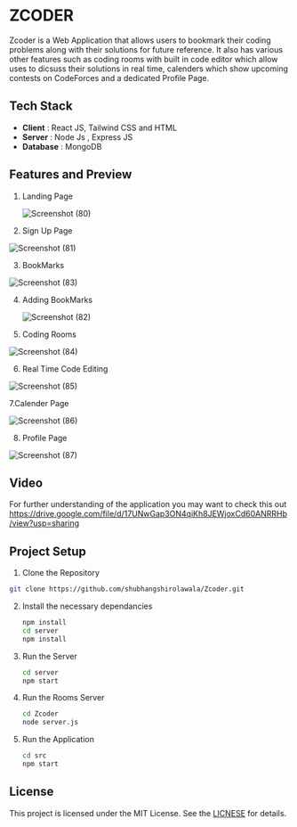 # ZCODER

Zcoder is a Web Application that allows users to bookmark their coding problems along with their solutions for future reference.
It also has various other features such as coding rooms with built in code editor which allow uses to dicsuss their solutions in real time, calenders which show upcoming contests on CodeForces and a dedicated Profile Page.

## Tech Stack

- **Client** : React JS, Tailwind CSS and HTML
- **Server** : Node Js , Express JS
- **Database** : MongoDB

## Features and Preview

1. Landing Page

   ![Screenshot (80)](https://github.com/shubhangshirolawala/Zcoder/assets/158447779/c962e97a-a26b-4c4a-b939-9b232caef726)

2. Sign Up Page
 
![Screenshot (81)](https://github.com/shubhangshirolawala/Zcoder/assets/158447779/73f2dd4c-6256-4355-8c2b-492124f05715)

3. BookMarks

 ![Screenshot (83)](https://github.com/shubhangshirolawala/Zcoder/assets/158447779/27e7a797-8683-4a06-bce1-982f5de62f43)

4. Adding BookMarks

   ![Screenshot (82)](https://github.com/shubhangshirolawala/Zcoder/assets/158447779/fdccc428-3a76-4fcf-b043-d524c525da73)

5. Coding Rooms
   
![Screenshot (84)](https://github.com/shubhangshirolawala/Zcoder/assets/158447779/1f279c46-99ab-4b33-8fc7-7b3943c5c45c)

6. Real Time Code Editing
   
![Screenshot (85)](https://github.com/shubhangshirolawala/Zcoder/assets/158447779/4f77dd2a-baa7-4f7d-8b63-53d7e43d35b3)

7.Calender Page

![Screenshot (86)](https://github.com/shubhangshirolawala/Zcoder/assets/158447779/c74f91f6-fcf2-4b6f-b724-f4837c323608)

8. Profile Page
   
![Screenshot (87)](https://github.com/shubhangshirolawala/Zcoder/assets/158447779/6164fd58-db3b-479f-9860-29993f646171)

## Video
For further understanding of the application you may want to check this out https://drive.google.com/file/d/17UNwGap3ON4qiKh8JEWjoxCd60ANRRHb/view?usp=sharing
## Project Setup

1. Clone the Repository
  ```bash
git clone https://github.com/shubhangshirolawala/Zcoder.git

```
2. Install the necessary dependancies
   ``` bash
   npm install
   cd server
   npm install
   ```
3. Run the Server
   ``` bash
   cd server
   npm start
   ```
4. Run the Rooms Server
   ``` bash
   cd Zcoder
   node server.js
   ```
5. Run the Application
   ``` bash
   cd src
   npm start
   ```

## License
This project is licensed under the MIT License. See the [LICNESE](LICENSE) for details.
   
   
